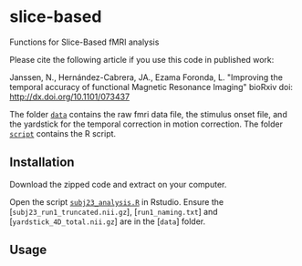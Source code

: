 # slice-based
Functions for Slice-Based fMRI analysis

Please cite the following article if you use this code in published work:

Janssen, N., Hernández-Cabrera, JA., Ezama Foronda, L. 
"Improving the temporal accuracy of functional Magnetic Resonance Imaging"
bioRxiv doi: http://dx.doi.org/10.1101/073437

The folder [`data`](data) contains the raw fmri data file, the stimulus onset file, and the yardstick for the temporal correction in motion correction. The folder [`script`](scripts) contains the R script. 

## Installation

Download the zipped code and extract on your computer. 

Open the script [`subj23_analysis.R`](scripts/subj23_analysis.R) in Rstudio. Ensure the [`subj23_run1_truncated.nii.gz`], [`run1_naming.txt`] and [`yardstick_4D_total.nii.gz`] are in the [`data`] folder.

## Usage





